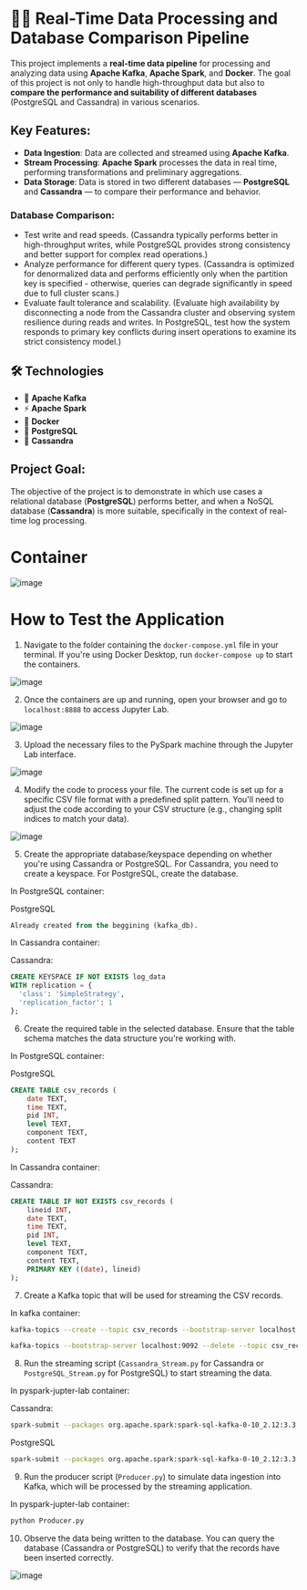 # 🔄💾 Real-Time Data Processing and Database Comparison Pipeline

This project implements a **real-time data pipeline** for processing and analyzing data using **Apache Kafka**, **Apache Spark**, and **Docker**. The goal of this project is not only to handle high-throughput data but also to **compare the performance and suitability of different databases** (PostgreSQL and Cassandra) in various scenarios.

## Key Features:
- **Data Ingestion**: Data are collected and streamed using **Apache Kafka**.
- **Stream Processing**: **Apache Spark** processes the data in real time, performing transformations and preliminary aggregations.
- **Data Storage**: Data is stored in two different databases — **PostgreSQL** and **Cassandra** — to compare their performance and behavior.

### Database Comparison: 
- Test write and read speeds. (Cassandra typically performs better in high-throughput writes, while PostgreSQL provides strong consistency and better support for complex read operations.)
- Analyze performance for different query types. (Cassandra is optimized for denormalized data and performs efficiently only when the partition key is specified - otherwise, queries can degrade significantly in speed due to full cluster scans.)
- Evaluate fault tolerance and scalability. (Evaluate high availability by disconnecting a node from the Cassandra cluster and observing system resilience during reads and writes. In PostgreSQL, test how the system responds to primary key conflicts during insert operations to examine its strict consistency model.)

## 🛠️ Technologies

- 📨 **Apache Kafka**
- ⚡ **Apache Spark**
- 🐳 **Docker**
- 🐘 **PostgreSQL**
- 🍃 **Cassandra**


## Project Goal:
The objective of the project is to demonstrate in which use cases a relational database (**PostgreSQL**) performs better, and when a NoSQL database (**Cassandra**) is more suitable, specifically in the context of real-time log processing.

# Container

![image](https://github.com/user-attachments/assets/fae128d7-0c0b-4e0e-b73c-e1229d25cebd)

# How to Test the Application

1. Navigate to the folder containing the `docker-compose.yml` file in your terminal. If you're using Docker Desktop, run `docker-compose up` to start the containers.

![image](https://github.com/user-attachments/assets/51d48300-c1ac-496d-8f0d-0cf401bfab2c)

2. Once the containers are up and running, open your browser and go to `localhost:8888` to access Jupyter Lab.

![image](https://github.com/user-attachments/assets/dec8202c-a5ec-4f96-81ec-e95c1a776945)

3. Upload the necessary files to the PySpark machine through the Jupyter Lab interface.

![image](https://github.com/user-attachments/assets/573f01e0-9757-4bfa-b75d-d49b413dc888)

4. Modify the code to process your file. The current code is set up for a specific CSV file format with a predefined split pattern. You'll need to adjust the code according to your CSV structure (e.g., changing split indices to match your data).

![image](https://github.com/user-attachments/assets/75ecc911-ce73-46e8-b0a3-5620ab62706a)


5. Create the appropriate database/keyspace depending on whether you're using Cassandra or PostgreSQL. For Cassandra, you need to create a keyspace. For PostgreSQL, create the database.

In PostgreSQL container:

PostgreSQL
```sql
Already created from the beggining (kafka_db).

```
In Cassandra container:

Cassandra:
```sql
CREATE KEYSPACE IF NOT EXISTS log_data
WITH replication = {
  'class': 'SimpleStrategy',
  'replication_factor': 1
};
```
6. Create the required table in the selected database. Ensure that the table schema matches the data structure you're working with.

In PostgreSQL container:

PostgreSQL
```sql
CREATE TABLE csv_records (
    date TEXT,
    time TEXT,
    pid INT,
    level TEXT,
    component TEXT,
    content TEXT
);
```
In Cassandra container:

Cassandra:
```sql
CREATE TABLE IF NOT EXISTS csv_records (
    lineid INT,
    date TEXT,
    time TEXT,
    pid INT,
    level TEXT,
    component TEXT,
    content TEXT,
    PRIMARY KEY ((date), lineid)
);
```
7. Create a Kafka topic that will be used for streaming the CSV records.

In kafka container:

```bash
kafka-topics --create --topic csv_records --bootstrap-server localhost:9092 --partitions 1 --replication-factor 1

kafka-topics --bootstrap-server localhost:9092 --delete --topic csv_records
```

8. Run the streaming script (`Cassandra_Stream.py` for Cassandra or `PostgreSQL_Stream.py` for PostgreSQL) to start streaming the data.

In pyspark-jupter-lab container:

Cassandra:
```bash
spark-submit --packages org.apache.spark:spark-sql-kafka-0-10_2.12:3.3.0,com.datastax.spark:spark-cassandra-connector_2.12:3.0.0 Cassandra_stream.py
```
PostgreSQL
```bash
spark-submit --packages org.apache.spark:spark-sql-kafka-0-10_2.12:3.3.0,com.datastax.spark:spark-cassandra-connector_2.12:3.0.0,org.postgresql:postgresql:42.7.4 PostgreSQL_stream.py
```
9. Run the producer script (`Producer.py`) to simulate data ingestion into Kafka, which will be processed by the streaming application.

In pyspark-jupter-lab container:

```bash
python Producer.py
```
10. Observe the data being written to the database. You can query the database (Cassandra or PostgreSQL) to verify that the records have been inserted correctly.

![image](https://github.com/user-attachments/assets/ba8dff7c-0354-46d5-9020-2c2b3a10c9c5)
